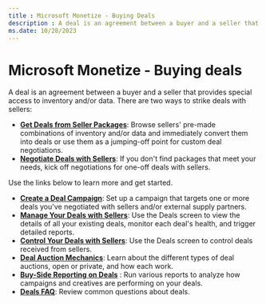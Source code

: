 ```yaml
---
title : Microsoft Monetize - Buying Deals
description : A deal is an agreement between a buyer and a seller that provides
ms.date: 10/28/2023
---
```



# Microsoft Monetize - Buying deals

A deal is an agreement between a buyer and a seller that provides
special access to inventory and/or data. There are two ways to strike
deals with sellers:

- **[Get Deals from Seller Packages](get-deals-from-seller-packages.md)**: Browse sellers' pre-made combinations of
  inventory and/or data and immediately convert them into deals or use
  them as a jumping-off point for custom deal negotiations.
- **[Negotiate Deals with Sellers](negotiate-deals-with-sellers.md)**: If you don't find packages that meet your needs,
  kick off negotiations for one-off deals with sellers.

Use the links below to learn more and get started.

- **[Create a Deal Campaign](create-a-deal-campaign.md)**: Set up a campaign that targets one or more deals
  you've negotiated with sellers and/or external supply partners.
- **[Manage Your Deals with Sellers](manage-your-deals-with-sellers.md)**: Use the Deals screen to view the details of
  all your existing deals, monitor each deal's health, and trigger
  detailed reports.
- **[Control Your Deals with Sellers](control-your-deals-with-sellers.md)**: Use the Deals screen to control deals received from sellers.
- **[Deal Auction Mechanics](deal-auction-mechanics.md)**: Learn about the different types of deal auctions,
  open or private, and how each work.
- **[Buy-Side Reporting on Deals](buy-side-reporting-on-deals.md)** : Run various reports to analyze how
  campaigns and creatives are performing on your deals.
- **[Deals FAQ](deals-faq.md)**: Review common
  questions about deals.
